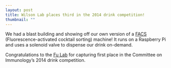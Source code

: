 ```yaml
---
layout: post
title: Wilson Lab places third in the 2014 drink competition!
thumbnail: ""
---
```


We had a blast building and showing off our own version of a [FACS](https://en.wikipedia.org/wiki/Flow_cytometry#Fluorescence-activated_cell_sorting_.28FACS.29) (Fluorescence-activated cocktail sorting) machine! It runs on a Raspberry Pi and uses a solenoid valve to dispense our drink on-demand.

Congratulations to the [Fu Lab](http://www.utsouthwestern.edu/education/medical-school/departments/pathology/news/archive/2015/yang-xin-fu-welcome.html) for capturing first place in the Committee on Immunology’s 2014 drink competition.

